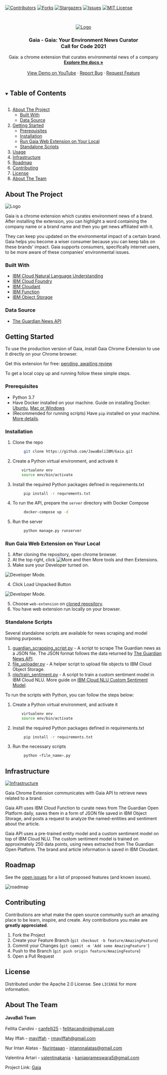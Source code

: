 <!--
*** Thanks for checking out the Best-README-Template. If you have a suggestion
*** that would make this better, please fork the repo and create a pull request
*** or simply open an issue with the tag "enhancement".
*** Thanks again! Now go create something AMAZING! :D
***
***
***
*** To avoid retyping too much info. Do a search and replace for the following:
*** github_username, repo_name, twitter_handle, email, project_title, project_description
-->



<!-- PROJECT SHIELDS -->
<!--
*** I'm using markdown "reference style" links for readability.
*** Reference links are enclosed in brackets [ ] instead of parentheses ( ).
*** See the bottom of this document for the declaration of the reference variables
*** for contributors-url, forks-url, etc. This is an optional, concise syntax you may use.
*** https://www.markdownguide.org/basic-syntax/#reference-style-links
-->
[![Contributors][contributors-shield]][contributors-url]
[![Forks][forks-shield]][forks-url]
[![Stargazers][stars-shield]][stars-url]
[![Issues][issues-shield]][issues-url]
[![MIT License][license-shield]][license-url]



<!-- PROJECT LOGO -->
<br />
<p align="center">
  <a href="https://github.com/JawaBaliIBM/Gaia">
    <img src="https://github.com/JawaBaliIBM/Gaia/raw/master/web-extension/images/icon96.png" alt="Logo">
  </a>

  <h3 align="center">Gaia - Gaia: Your Environment News Curator <br /> Call for Code 2021</h3>

  <p align="center">
    Gaia: a chrome extension that curates environmental news of a company
    <br />
    <a href="https://github.com/JawaBaliIBM/Gaia"><strong>Explore the docs »</strong></a>
    <br />
    <br />
    <a href="https://youtu.be/rSZHTn9X-GY">View Demo on YouTube</a>
    ·
    <a href="https://github.com/JawaBaliIBM/Gaia/issues">Report Bug</a>
    ·
    <a href="https://github.com/JawaBaliIBM/Gaia/issues">Request Feature</a>
  </p>
</p>


<!-- TABLE OF CONTENTS -->
<details open="open">
  <summary><h2 style="display: inline-block">Table of Contents</h2></summary>
  <ol>
    <li>
      <a href="#about-the-project">About The Project</a>
      <ul>
        <li><a href="#built-with">Built With</a></li>
        <li><a href="#data-source">Data Source</a></li>
      </ul>
    </li>
    <li>
      <a href="#getting-started">Getting Started</a>
      <ul>
        <li><a href="#prerequisites">Prerequisites</a></li>
        <li><a href="#installation">Installation</a></li>
        <li><a href="#run-gaia-web-extension-on-your-local">Run Gaia Web Extension on Your Local</a></li>
        <li><a href="#standalone-scripts">Standalone Scripts</a></li>
      </ul>
    </li>
    <li><a href="#usage">Usage</a></li>
    <li><a href="#infrastructure">Infrastructure</a></li>
    <li><a href="#roadmap">Roadmap</a></li>
    <li><a href="#contributing">Contributing</a></li>
    <li><a href="#license">License</a></li>
    <li><a href="#about-the-team">About The Team</a></li>
  </ol>
</details>



<!-- ABOUT THE PROJECT -->
## About The Project

<img src="https://github.com/JawaBaliIBM/Gaia/raw/master/images/product.jpg" alt="Logo">

Gaia is a chrome extension which curates environment news of a brand. After installing the extension, you can highlight a word containing the company name or a brand name and then you get news affiliated with it.

They can keep you updated on the environmental impact of a certain brand. Gaia helps you become a wiser consumer because you can keep tabs on these brands' impact. Gaia supports consumers, specifically internet users, to be more aware of these companies’ environmental issues. 


### Built With

* [IBM Cloud Natural Language Understanding](https://cloud.ibm.com/catalog/services/natural-language-understanding)
* [IBM Cloud Foundry](https://cloud.ibm.com/cloudfoundry/overview)
* [IBM Cloudant](https://www.ibm.com/cloud/cloudant)
* [IBM Function](https://www.ibm.com/cloud/functions)
* [IBM Object Storage](https://www.ibm.com/cloud/object-storage)

### Data Source

* [The Guardian News API](https://open-platform.theguardian.com/)


<!-- GETTING STARTED -->
## Getting Started

To use the production version of Gaia, install Gaia Chrome Extension to use it directly on your Chrome browser.

Get this extension for free: [pending, awaiting review]()

To get a local copy up and running follow these simple steps.

### Prerequisites

- Python 3.7
- Have Docker installed on your machine.
Guide on installing Docker: [Ubuntu](https://docs.docker.com/engine/install/ubuntu/), [Mac or Windows](https://docs.docker.com/desktop/)
- (Recommended for running scripts) Have `pip` installed on your machine. [More details](https://pypi.org/project/pip/).

### Installation

1. Clone the repo
   ```sh
        git clone https://github.com/JawaBaliIBM/Gaia.git
   ```
2. Create a Python virtual environment, and activate it
    ```sh
        virtualenv env
        source env/bin/activate
    ```
3. Install the required Python packages defined in requirements.txt
   ```sh
        pip install -r requrements.txt
   ```
4. To run the API, prepare the `server` directory with Docker Compose
   ```sh
        docker-compose up -d
   ```
5. Run the server
   ```sh
        python manage.py runserver
   ```

### Run Gaia Web Extension on Your Local
1. After cloning the repository, open chrome browser.
2. At the top right, click ![More](https://github.com/JawaBaliIBM/Gaia/raw/master/images/more_icon.PNG) and then More tools and then Extensions.
3. Make sure your Developer turned on.

![Developer Mode](https://github.com/JawaBaliIBM/Gaia/raw/master/images/developer_on.PNG).

4. Click Load Unpacked Button

![Developer Mode](https://github.com/JawaBaliIBM/Gaia/raw/master/images/load_unpackaged.PNG).

5. Choose `web-extension` on [cloned repository](https://github.com/JawaBaliIBM/Gaia/tree/master/web-extension).
6. You have web extension run locally on your browser.

### Standalone Scripts

Several standalone scripts are available for news scraping and model training purposes.
1. [guardian_scrapping_script.py](https://github.com/JawaBaliIBM/Gaia/blob/master/scripts/guardian_scrapping_script.py) - A script to scrape The Guardian news as a JSON file. The JSON format follows the data returned by [The Guardian News API](https://open-platform.theguardian.com/).
2. [file_uploader.py](https://github.com/JawaBaliIBM/Gaia/blob/master/scripts/file_uploader.py) - A helper script to upload file objects to IBM Cloud Object Storage.
3. [nlp/train_sentiment.py](https://github.com/JawaBaliIBM/Gaia/blob/master/scripts/nlp/train_sentiment.py) - A script to train a custom sentiment model in IBM Cloud NLU. More guide on [IBM Cloud NLU Custom Sentiment Model](https://cloud.ibm.com/docs/natural-language-understanding?topic=natural-language-understanding-custom-sentiment).

To run the scripts with Python, you can follow the steps below:

1. Create a Python virtual environment, and activate it
    ```sh
        virtualenv env
        source env/bin/activate
    ```
2. Install the required Python packages defined in requirements.txt
   ```sh
        pip install -r requirements.txt
   ```
3. Run the necessary scripts
   ```sh
        python <file_name>.py
   ```

<!-- INFRASTRUCTURE -->
## Infrastructure
  <a href="https://github.com/JawaBaliIBM/Gaia">
    <img src="https://github.com/JawaBaliIBM/Gaia/raw/master/images/infrastructure.jpeg" alt="Infrastructure">
  </a>

Gaia Chrome Extension communicates with Gaia API to retrieve news related to a brand.

Gaia API uses IBM Cloud Function to curate news from The Guardian Open Platform daily, saves them in a form of JSON file saved in IBM Object Storage, and posts a request to analyze the named-entities and sentiment about the article.

Gaia API uses a pre-trained entity model and a custom sentiment model on top of IBM Cloud NLU. The custom sentiment model is trained on approximately 250 data points, using news extracted from The Guardian Open Platform. The brand and article information is saved in IBM Cloudant.

<!-- ROADMAP -->
## Roadmap

See the [open issues](https://github.com/JawaBaliIBM/Gaia/issues) for a list of proposed features (and known issues).

![roadmap](https://user-images.githubusercontent.com/14737318/127736609-62dfb7df-500e-47e6-a947-2e54be61fb76.png)

<!-- CONTRIBUTING -->
## Contributing

Contributions are what make the open source community such an amazing place to be learn, inspire, and create. Any contributions you make are **greatly appreciated**.

1. Fork the Project
2. Create your Feature Branch (`git checkout -b feature/AmazingFeature`)
3. Commit your Changes (`git commit -m 'Add some AmazingFeature'`)
4. Push to the Branch (`git push origin feature/AmazingFeature`)
5. Open a Pull Request



<!-- LICENSE -->
## License

Distributed under the Apache 2.0 License. See `LICENSE` for more information.



<!-- CONTACT -->
## About The Team

#### JavaBali Team

Fellita Candini - [canfelli25](https://github.com/canfelli25) - fellitacandini@gmail.com

May Iffah - [mayiffah](https://github.com/mayiffah) - rmayiffah@gmail.com

Nur Intan Alatas - [Nurintaaan](https://github.com/Nurintaaan) - intannnalatas@gmail.com

Valentina Artari - [valentinakania](https://github.com/valentinakania) - kaniaprameswara5@gmail.com

Project Link: [Gaia](https://github.com/JawaBaliIBM/Gaia)



<!-- MARKDOWN LINKS & IMAGES -->
<!-- https://www.markdownguide.org/basic-syntax/#reference-style-links -->
[contributors-shield]: https://img.shields.io/github/contributors/JawaBaliIBM/Gaia.svg?style=for-the-badge
[contributors-url]: https://github.com/JawaBaliIBM/Gaia.svg/graphs/contributors
[forks-shield]: https://img.shields.io/github/forks/JawaBaliIBM/Gaia.svg?style=for-the-badge
[forks-url]: https://github.com/JawaBaliIBM/Gaia.svg/network/members
[stars-shield]: https://img.shields.io/github/stars/JawaBaliIBM/Gaia.svg?style=for-the-badge
[stars-url]: https://github.com/JawaBaliIBM/Gaia.svg/stargazers
[issues-shield]: https://img.shields.io/github/issues/JawaBaliIBM/Gaia.svg?style=for-the-badge
[issues-url]: https://github.com/JawaBaliIBM/Gaia.svg/issues
[license-shield]: https://img.shields.io/github/license/JawaBaliIBM/Gaia.svg?style=for-the-badge
[license-url]: https://github.com/JawaBaliIBM/Gaia.svg/blob/master/LICENSE
